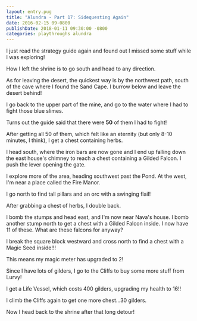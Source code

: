 ```yaml
---
layout: entry.pug
title: "Alundra - Part 17: Sidequesting Again"
date: 2016-02-15 09-0800
publishDate: 2018-01-11 09:30:00 -0800
categories: playthroughs alundra
---
```


I just read the strategy guide again and found out I missed some stuff while I was exploring!

How I left the shrine is to go south and head to any direction.

As for leaving the desert, the quickest way is by the northwest path, south of the cave where I found the Sand Cape. I burrow below and leave the desert behind!

I go back to the upper part of the mine, and go to the water where I had to fight those blue slimes.

Turns out the guide said that there were **50** of them I had to fight!

After getting all 50 of them, which felt like an eternity (but only 8-10 minutes, I think), I get a chest containing herbs.

I head south, where the iron bars are now gone and I end up falling down the east house's chimney to reach a chest containing a Gilded Falcon. I push the lever opening the gate.

I explore more of the area, heading southwest past the Pond. At the west, I'm near a place called the Fire Manor.

I go north to find tall pillars and an orc with a swinging flail!

After grabbing a chest of herbs, I double back.

I bomb the stumps and head east, and I'm now near Nava's house. I bomb another stump north to get a chest with a Gilded Falcon inside. I now have 11 of these. What are these falcons for anyway?

I break the square block westward and cross north to find a chest with a Magic Seed inside!!!

This means my magic meter has upgraded to 2!

Since I have lots of gilders, I go to the Cliffs to buy some more stuff from Lurvy!

I get a Life Vessel, which costs 400 gilders, upgrading my health to 16!!

I climb the Cliffs again to get one more chest...30 gilders.

Now I head back to the shrine after that long detour!
